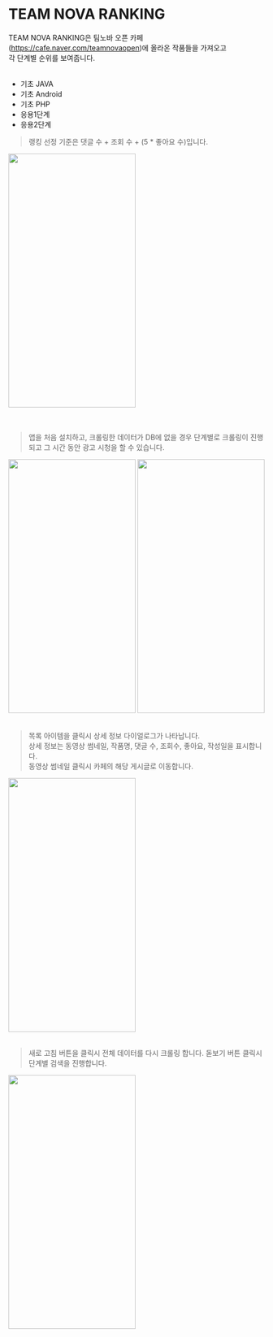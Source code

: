 # TEAM NOVA RANKING

TEAM NOVA RANKING은 팀노바 오픈 카페(<https://cafe.naver.com/teamnovaopen>)에 올라온 작품들을 가져오고<br> 각 단계별 순위를 보여줍니다.<br><br>

* 기초 JAVA
* 기초 Android
* 기초 PHP
* 응용1단계
* 응용2단계
 
> 랭킹 선정 기준은 댓글 수 + 조회 수 + (5 * 좋아요 수)입니다.<br>
<img src="https://user-images.githubusercontent.com/26181611/66014527-3bf73080-e50a-11e9-83cd-38e77573d935.jpg" width="250" height="500">
<br>
<br>
<br>

> 앱을 처음 설치하고, 크롤링한 데이터가 DB에 없을 경우 단계별로 크롤링이 진행되고 그 시간 동안 광고 시청을 할 수 있습니다.
<img src="https://user-images.githubusercontent.com/26181611/66014542-444f6b80-e50a-11e9-994b-e9c98f4189b7.jpg" width="250" height="500">
<img src="https://user-images.githubusercontent.com/26181611/66014536-41547b00-e50a-11e9-8f67-82d5b072197c.jpg" width="250" height="500">

<br>
<br>

> 목록 아이템을 클릭시 상세 정보 다이얼로그가 나타납니다.<br>
상세 정보는 동영상 썸네일, 작품명, 댓글 수, 조회수, 좋아요, 작성일을 표시합니다.<br>
동영상 썸네일 클릭시 카페의 해당 게시글로 이동합니다.<br>
<img src="https://user-images.githubusercontent.com/26181611/66014552-487b8900-e50a-11e9-81bb-34c9d2ecbf34.jpg" width="250" height="500">
<br>
<br>

> 새로 고침 버튼을 클릭시 전체 데이터를 다시 크롤링 합니다.
돋보기 버튼 클릭시 단계별 검색을 진행합니다.<br>
<img src="https://user-images.githubusercontent.com/26181611/66014533-3e598a80-e50a-11e9-90e5-1362d93bad3d.jpg" width="250" height="500">
 
 




